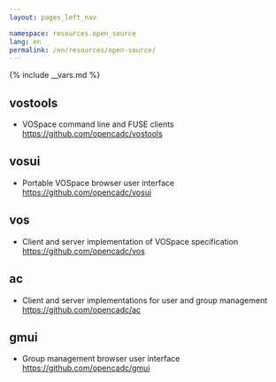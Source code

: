 ```yaml
---
layout: pages_left_nav

namespace: resources.open_source
lang: en
permalink: /en/resources/open-source/
---
```


{% include __vars.md %}

<!-- Content starts -->
## vostools
* VOSpace command line and FUSE clients <https://github.com/opencadc/vostools>
## vosui
* Portable VOSpace browser user interface <https://github.com/opencadc/vosui>
## vos
* Client and server implementation of VOSpace specification <https://github.com/opencadc/vos>
## ac
* Client and server implementations for user and group management <https://github.com/opencadc/ac>
## gmui
* Group management browser user interface <https://github.com/opencadc/gmui>

<!-- Content ends -->
